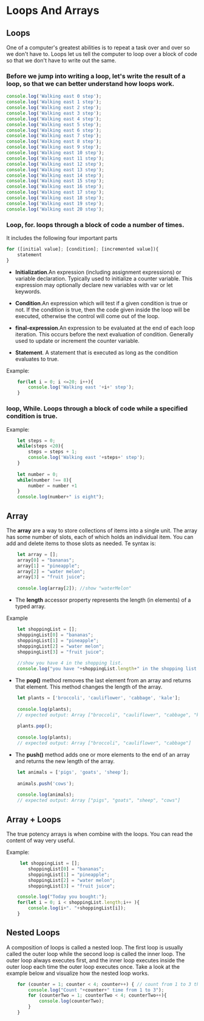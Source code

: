 # Loops And Arrays

## Loops

One of a computer's greatest abilities is to repeat a task over and over so we don't have to.
Loops let us tell the computer to loop over a block of code so that we don't have to write out the same.

### Before we jump into writing a loop, let's write the result of a loop, so that we can better understand how loops work.

```javascript
console.log('Walking east 0 step');
console.log('Walking east 1 step');
console.log('Walking east 2 step');
console.log('Walking east 3 step');
console.log('Walking east 4 step');
console.log('Walking east 5 step');
console.log('Walking east 6 step');
console.log('Walking east 7 step');
console.log('Walking east 8 step');
console.log('Walking east 9 step');
console.log('Walking east 10 step');
console.log('Walking east 11 step');
console.log('Walking east 12 step');
console.log('Walking east 13 step');
console.log('Walking east 14 step');
console.log('Walking east 15 step');
console.log('Walking east 16 step');
console.log('Walking east 17 step');
console.log('Walking east 18 step');
console.log('Walking east 19 step');
console.log('Walking east 20 step');
```

### Loop, for. loops through a block of code a number of times.
It includes the following four important parts
    
```javascript
for ([initial value]; [condition]; [incremented value]){
    statement
}
```
    
- **Initialization**.An expression (including assignment expressions) or variable declaration. Typically used to initialize a counter variable. This expression may optionally declare new variables with var or let keywords.

- **Condition**.An expression which will test if a given condition is true or not. If the condition is true, then the code given inside the loop will be executed, otherwise the control will come out of the loop.

- **final-expression**.An expression to be evaluated at the end of each loop iteration. This occurs before the next evaluation of condition. Generally used to update or increment the counter variable.

- **Statement**. A statement that is executed as long as the condition evaluates to true. 

Example:
```javascript
    for(let i = 0; i <=20; i++){
        console.log('Walking east '+i+' step');
    }
```


### loop, While. Loops through a block of code while a specified condition is true.

Example:
```javascript
    let steps = 0;
    while(steps <20){
        steps = steps + 1;
        console.log('Walking east '+steps+' step');
    }
    
    let number = 0;
    while(number !== 8){
        number = number +1
    }
    console.log(number+" is eight");
```

## Array

The **array** are a way to store collections of items into a single unit.
The array has some number of slots, each of which holds an individual item.
You can add and delete items to those slots as needed.
Te syntax is:

```javascript
    let array = [];
    array[0] = "bananas";
    array[1] = "pineapple";
    array[2] = "water melon";
    array[3] = "fruit juice";
    
    console.log(array[2]); //show "waterMelon"
```

- The **length** accessor property represents the length (in elements) of a typed array.

Example
```javascript
    let shoppingList = [];
    shoppingList[0] = "bananas";
    shoppingList[1] = "pineapple";
    shoppingList[2] = "water melon";
    shoppingList[3] = "fruit juice";
    
    //show you have 4 in the shopping list.
    console.log("you have "+shoppingList.length+" in the shopping list.");
```

- The **pop()** method removes the last element from an array and returns that element. This method changes the length of the array.

```javascript
    let plants = ['broccoli', 'cauliflower', 'cabbage', 'kale'];
    
    console.log(plants);
    // expected output: Array ["broccoli", "cauliflower", "cabbage", "kale"]
    
    plants.pop();
    
    console.log(plants);
    // expected output: Array ["broccoli", "cauliflower", "cabbage"]
```

- The **push()** method adds one or more elements to the end of an array and returns the new length of the array.
```javascript
    let animals = ['pigs', 'goats', 'sheep'];
    
    animals.push('cows');
    
    console.log(animals);
    // expected output: Array ["pigs", "goats", "sheep", "cows"]
```


## Array + Loops

The true potency arrays is when combine with the loops. You can read the content of way very useful.

Example:

```javascript
     let shoppingList = [];
        shoppingList[0] = "bananas";
        shoppingList[1] = "pineapple";
        shoppingList[2] = "water melon";
        shoppingList[3] = "fruit juice";

    console.log("Today you bought:");
    for(let i = 0; i < shoppingList.length;i++ ){
        console.log(i+". "+shoppingList[i]);
    }
```

## Nested Loops
A composition of loops is called a nested loop. The first loop is usually called the outer loop while the second loop is called the inner loop. The outer loop always executes first, and the inner loop executes inside the outer loop each time the outer loop executes once. Take a look at the example below and visualize how the nested loop works.
```javascript
    for (counter = 1; counter < 4; counter++) { // count from 1 to 3 three times
        console.log("Count "+counter+" time from 1 to 3");
        for (counterTwo = 1; counterTwo < 4; counterTwo++){
            console.log(counterTwo);
        }
    }
```